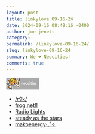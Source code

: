 ```yaml
---
layout: post
title: 𝚕𝚒𝚗𝚔𝚢𝚕𝚘𝚟𝚎 𝟶𝟿-𝟷𝟼-𝟸𝟺
date: 2024-09-16 08:49:16 -0400
author: joe jenett
category: 
permalink: /linkylove-09-16-24/
slug: linkylove-09-16-24
summary: We ❤️ Neocities!
comments: true
---
```

<a title="We ❤️ Neocities!" href="https://neocities.org"><img src="/images/neocities.png" width="88" height="31" alt="Neocities!"></a>
<ul class="linkylove">
	<li><a title="Spy" href="https://spycicl.neocities.org/">/r9k/</a></li>
	<li><a title="Jay/Frog" href="https://frognet.neocities.org/">frog.net!!</a></li>
	<li><a title="Lights" href="https://radiolights.neocities.org/">Radio Lights</a></li>
	<li><a title="ebony" href="https://vulpecula.neocities.org/">steady as the stars</a></li>
	<li><a title="mako" href="https://makoenergy.neocities.org/">makoenergy‧₊˚✧</a></li>
</ul>

<a href="https://brid.gy/publish/mastodon"></a>